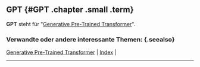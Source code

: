## GPT {#GPT .chapter .small .term}

**GPT** steht für "[Generative Pre-Trained Transformer](#Generative-Pre-Trained-Transformer)".

### Verwandte oder andere interessante Themen: {.seealso}

[Generative Pre-Trained Transformer](#Generative-Pre-Trained-Transformer) |
[Index](#Index) |

----


